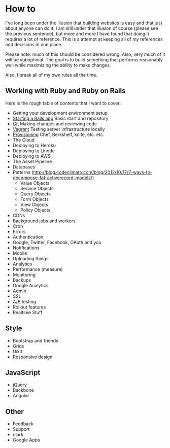 # How to

I've long been under the illusion that building websites is easy and that just about anyone can do it. I am still under that illusion of course (please see the previous sentence), but more and more I have found that doing it requires a lot of reference. This is a attempt at keeping all of my references and decisions in one place.

Please note: much of this should be considered wrong. Also, very much of it will be suboptimal. The goal is to build something that performs reasonably well while maximizing the ability to make changes.

Also, I break all of my own rules all the time.

## Working with Ruby and Ruby on Rails

Here is the rough table of contents that I want to cover:

* Getting your development environment setup
* [Starting a Rails app](starting_a_rails_app.md) Basic start and repository
* [Git](git.md) Making changes and reviewing code
* [Vagrant](vagrant.md) Testing server infrastructure locally
* [Provisioning](provisioning.md) Chef, Berkshelf, knife, etc. etc.
* The Cloud
* Deploying to Heroku
* Deploying to Linode
* Deploying to AWS
* The Asset Pipeline
* Databases
* Patterns (http://blog.codeclimate.com/blog/2012/10/17/7-ways-to-decompose-fat-activerecord-models/)
  * Value Objects
  * Service Objects
  * Query Objects
  * Form Objects
  * View Objects
  * Policy Objects
* CDNs
* Background jobs and workers
* Cron
* Errors
* Authentication
* Google, Twitter, Facebook, OAuth and you
* Notifications
* Mobile
* Uploading things
* Analytics
* Performance (measure)
* Monitoring
* Backups
* Google Analytics
* Admin
* SSL
* A/B testing
* Rollout features
* Realtime Stuff

Style
-----
* Bootstrap and friends
* Grids
* Uikit
* Responsive design

JavaScript
----------
* jQuery
* Backbone
* Angular

Other
-----
* Feedback
* Support
* olark
* Google Apps

